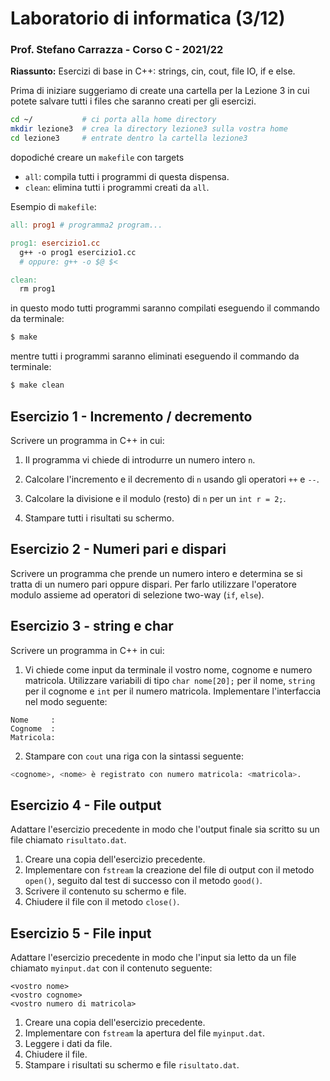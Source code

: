# Laboratorio di informatica (3/12)
### Prof. Stefano Carrazza - Corso C - 2021/22

**Riassunto:** Esercizi di base in C++: strings, cin, cout, file IO, if e else.

Prima di iniziare suggeriamo di create una cartella per la Lezione 3 in cui potete salvare tutti i files che saranno creati per gli esercizi.
```bash
cd ~/           # ci porta alla home directory
mkdir lezione3  # crea la directory lezione3 sulla vostra home
cd lezione3     # entrate dentro la cartella lezione3
```
dopodiché creare un `makefile` con targets
- `all`: compila tutti i programmi di questa dispensa.
- `clean`: elimina tutti i programmi creati da `all`.

Esempio di `makefile`:
```makefile
all: prog1 # programma2 program...

prog1: esercizio1.cc
  g++ -o prog1 esercizio1.cc
  # oppure: g++ -o $@ $<

clean:
  rm prog1
```
in questo modo tutti programmi saranno compilati eseguendo il commando da terminale:
```bash
$ make
```
mentre tutti i programmi saranno eliminati eseguendo il commando da terminale:
```bash
$ make clean
```

## Esercizio 1 - Incremento / decremento

Scrivere un programma in C++ in cui:

1. Il programma vi chiede di introdurre un numero intero `n`.

2. Calcolare l'incremento e il decremento di `n` usando gli operatori `++` e `--`.

3. Calcolare la divisione e il modulo (resto) di `n` per un `int r = 2;`.

5. Stampare tutti i risultati su schermo.

## Esercizio 2 - Numeri pari e dispari

Scrivere un programma che prende un numero intero e determina se si tratta di un
numero pari oppure dispari. Per farlo utilizzare l'operatore modulo assieme ad
operatori di selezione two-way (`if`, `else`).

## Esercizio 3 - string e char

Scrivere un programma in C++ in cui:

1. Vi chiede come input da terminale il vostro nome, cognome e numero matricola. Utilizzare variabili di tipo `char nome[20];` per il nome, `string` per il cognome e `int` per il numero matricola. Implementare l'interfaccia nel modo seguente:
```text
Nome     :
Cognome  :
Matricola:
```

2. Stampare con `cout` una riga con la sintassi seguente:
```bash
<cognome>, <nome> è registrato con numero matricola: <matricola>.
```

## Esercizio 4 - File output

Adattare l'esercizio precedente in modo che l'output finale sia scritto su un
file chiamato `risultato.dat`.

1. Creare una copia dell'esercizio precedente.
2. Implementare con `fstream` la creazione del file di output con il metodo `open()`,
seguito dal test di successo con il metodo `good()`.
3. Scrivere il contenuto su schermo e file.
4. Chiudere il file con il metodo `close()`.

## Esercizio 5 - File input

Adattare l'esercizio precedente in modo che l'input sia letto da un file chiamato
`myinput.dat` con il contenuto seguente:
```
<vostro nome>
<vostro cognome>
<vostro numero di matricola>
```

1. Creare una copia dell'esercizio precedente.
2. Implementare con `fstream` la apertura del file `myinput.dat`.
3. Leggere i dati da file.
4. Chiudere il file.
5. Stampare i risultati su schermo e file `risultato.dat`.
